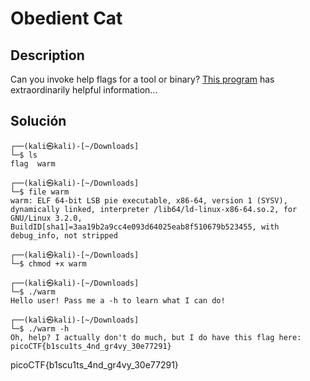# Obedient Cat

## Description
Can you invoke help flags for a tool or binary? [This program](https://mercury.picoctf.net/static/cfea736820f329083dab9558c3932ada/warm) has extraordinarily helpful information...
## Solución
```
┌──(kali㉿kali)-[~/Downloads]
└─$ ls
flag  warm
                                                                             
┌──(kali㉿kali)-[~/Downloads]
└─$ file warm
warm: ELF 64-bit LSB pie executable, x86-64, version 1 (SYSV), dynamically linked, interpreter /lib64/ld-linux-x86-64.so.2, for GNU/Linux 3.2.0, BuildID[sha1]=3aa19b2a9cc4e093d64025eab8f510679b523455, with debug_info, not stripped
                                                                             
┌──(kali㉿kali)-[~/Downloads]
└─$ chmod +x warm
                                                                             
┌──(kali㉿kali)-[~/Downloads]
└─$ ./warm
Hello user! Pass me a -h to learn what I can do!
                                                                             
┌──(kali㉿kali)-[~/Downloads]
└─$ ./warm -h
Oh, help? I actually don't do much, but I do have this flag here: picoCTF{b1scu1ts_4nd_gr4vy_30e77291}
```

picoCTF{b1scu1ts_4nd_gr4vy_30e77291}